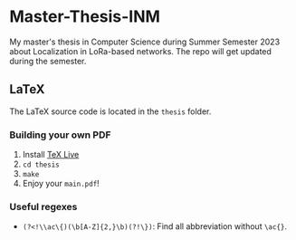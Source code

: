 # Master-Thesis-INM

My master's thesis in Computer Science during Summer Semester 2023 about Localization in LoRa-based networks.
The repo will get updated during the semester.

## LaTeX

The LaTeX source code is located in the `thesis` folder.

### Building your own PDF

1. Install [TeX Live](https://www.tug.org/texlive/)
2. `cd thesis`
3. `make`
4. Enjoy your `main.pdf`!

### Useful regexes

- `(?<!\\ac\{)(\b[A-Z]{2,}\b)(?!\})`: Find all abbreviation without `\ac{}`.
